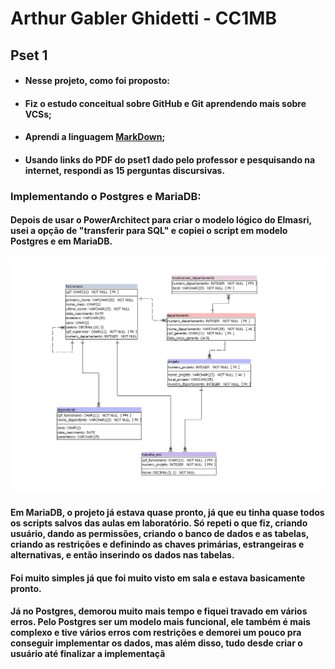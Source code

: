 # Arthur Gabler Ghidetti - CC1MB 
## Pset 1

* #### Nesse projeto, como foi proposto: 
* #### Fiz o estudo conceitual sobre GitHub e Git aprendendo mais sobre VCSs; 
* #### Aprendi a linguagem [MarkDown](<https://docs.pipz.com/central-de-ajuda/learning-center/guia-basico-de-markdown#open>); 
* #### Usando links do PDF do pset1 dado pelo professor e pesquisando na internet, respondi as 15 perguntas discursivas.

### Implementando o Postgres e MariaDB:
#### Depois de usar o PowerArchitect para criar o modelo lógico do Elmasri, usei a opção de "transferir para SQL" e copiei o script em modelo Postgres e em MariaDB.
![Foto](https://github.com/ArthurGabler111/uvv_bd_1_cc1mb/blob/main/pset1/architect_foto.png)
#### Em MariaDB, o projeto já estava quase pronto, já que eu tinha quase todos os scripts salvos das aulas em laboratório. Só repeti o que fiz, criando usuário, dando as permissões, criando o banco de dados e as tabelas, criando as restrições e definindo as chaves primárias, estrangeiras e alternativas, e então inserindo os dados nas tabelas. 
#### Foi muito simples já que foi muito visto em sala e estava basicamente pronto.

#### Já no Postgres, demorou muito mais tempo e fiquei travado em vários erros. Pelo Postgres ser um modelo mais funcional, ele também é mais complexo e tive vários erros com restrições e demorei um pouco pra conseguir implementar os dados, mas além disso, tudo desde criar o usuário até finalizar a implementaçã
